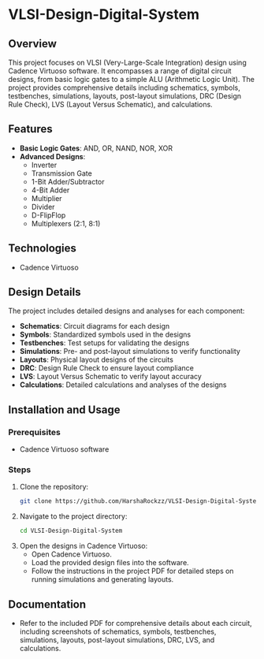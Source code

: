 # VLSI-Design-Digital-System

## Overview
This project focuses on VLSI (Very-Large-Scale Integration) design using Cadence Virtuoso software. It encompasses a range of digital circuit designs, from basic logic gates to a simple ALU (Arithmetic Logic Unit). The project provides comprehensive details including schematics, symbols, testbenches, simulations, layouts, post-layout simulations, DRC (Design Rule Check), LVS (Layout Versus Schematic), and calculations.

## Features
- **Basic Logic Gates**: AND, OR, NAND, NOR, XOR
- **Advanced Designs**:
  - Inverter
  - Transmission Gate
  - 1-Bit Adder/Subtractor
  - 4-Bit Adder
  - Multiplier
  - Divider
  - D-FlipFlop
  - Multiplexers (2:1, 8:1)

## Technologies
- Cadence Virtuoso

## Design Details
The project includes detailed designs and analyses for each component:
- **Schematics**: Circuit diagrams for each design
- **Symbols**: Standardized symbols used in the designs
- **Testbenches**: Test setups for validating the designs
- **Simulations**: Pre- and post-layout simulations to verify functionality
- **Layouts**: Physical layout designs of the circuits
- **DRC**: Design Rule Check to ensure layout compliance
- **LVS**: Layout Versus Schematic to verify layout accuracy
- **Calculations**: Detailed calculations and analyses of the designs

## Installation and Usage
### Prerequisites
- Cadence Virtuoso software

### Steps
1. Clone the repository:
    ```sh
    git clone https://github.com/HarshaRockzz/VLSI-Design-Digital-System.git
    ```
2. Navigate to the project directory:
    ```sh
    cd VLSI-Design-Digital-System
    ```
3. Open the designs in Cadence Virtuoso:
    - Open Cadence Virtuoso.
    - Load the provided design files into the software.
    - Follow the instructions in the project PDF for detailed steps on running simulations and generating layouts.

## Documentation
- Refer to the included PDF for comprehensive details about each circuit, including screenshots of schematics, symbols, testbenches, simulations, layouts, post-layout simulations, DRC, LVS, and calculations.

